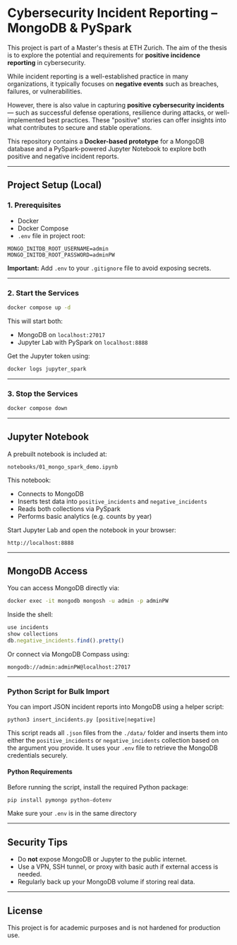 # Cybersecurity Incident Reporting – MongoDB & PySpark

This project is part of a Master's thesis at ETH Zurich. The aim of the thesis is to explore the potential and requirements for **positive incidence reporting** in cybersecurity.

While incident reporting is a well-established practice in many organizations, it typically focuses on **negative events** such as breaches, failures, or vulnerabilities.

However, there is also value in capturing **positive cybersecurity incidents** — such as successful defense operations, resilience during attacks, or well-implemented best practices. These "positive" stories can offer insights into what contributes to secure and stable operations.

This repository contains a **Docker-based prototype** for a MongoDB database and a PySpark-powered Jupyter Notebook to explore both positive and negative incident reports.

---

## Project Setup (Local)

### 1. Prerequisites

- Docker  
- Docker Compose  
- `.env` file in project root:

```
MONGO_INITDB_ROOT_USERNAME=admin  
MONGO_INITDB_ROOT_PASSWORD=adminPW
```

**Important:** Add `.env` to your `.gitignore` file to avoid exposing secrets.

---

### 2. Start the Services

```bash
docker compose up -d
```

This will start both:

- MongoDB on `localhost:27017`
- Jupyter Lab with PySpark on `localhost:8888`

Get the Jupyter token using:

```bash
docker logs jupyter_spark
```

---

### 3. Stop the Services

```bash
docker compose down
```

---

## Jupyter Notebook

A prebuilt notebook is included at:

```
notebooks/01_mongo_spark_demo.ipynb
```

This notebook:

- Connects to MongoDB
- Inserts test data into `positive_incidents` and `negative_incidents`
- Reads both collections via PySpark
- Performs basic analytics (e.g. counts by year)

Start Jupyter Lab and open the notebook in your browser:

```
http://localhost:8888
```

---

## MongoDB Access

You can access MongoDB directly via:

```bash
docker exec -it mongodb mongosh -u admin -p adminPW
```

Inside the shell:

```js
use incidents
show collections
db.negative_incidents.find().pretty()
```

Or connect via MongoDB Compass using:

```
mongodb://admin:adminPW@localhost:27017
```

---
### Python Script for Bulk Import

You can import JSON incident reports into MongoDB using a helper script:

```
python3 insert_incidents.py [positive|negative]
```

This script reads all `.json` files from the `./data/` folder and inserts them into either the `positive_incidents` or `negative_incidents` collection based on the argument you provide. It uses your `.env` file to retrieve the MongoDB credentials securely.

#### Python Requirements

Before running the script, install the required Python package:

```
pip install pymongo python-dotenv
```

Make sure your `.env` is in the same directory

---

## Security Tips

- Do **not** expose MongoDB or Jupyter to the public internet.
- Use a VPN, SSH tunnel, or proxy with basic auth if external access is needed.
- Regularly back up your MongoDB volume if storing real data.

---

## License

This project is for academic purposes and is not hardened for production use.


